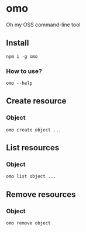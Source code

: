# omo
Oh my OSS command-line tool


## Install
```shell
npm i -g omo
```


### How to use?
```shell
omo --help
```


## Create resource
### Object
```shell
omo create object ...
```


## List resources
### Object
```shell
omo list object ...
```


## Remove resources
### Object
```shell
omo remove object
```
